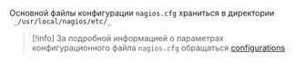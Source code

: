 Основной файлы конфигурации `nagios.cfg` храниться в директории ` _/usr/local/nagios/etc/_`
>[!info] За подробной информацией о параметрах конфигурационного файла `nagios.cfg` обращаться [configurations](https://assets.nagios.com/downloads/nagioscore/docs/nagioscore/4/en/configmain.html#cfg_file)
